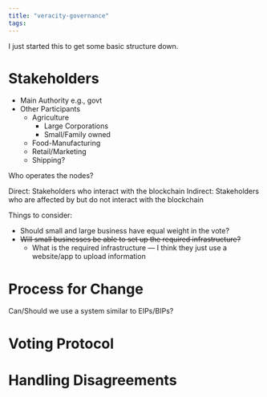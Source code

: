 ```yaml
---
title: "veracity-governance"
tags: 
---
```

I just started this to get some basic structure down.

# Stakeholders
- Main Authority e.g., govt
- Other Participants
	- Agriculture
		- Large Corporations
		- Small/Family owned
	- Food-Manufacturing
	- Retail/Marketing
	- Shipping?

Who operates the nodes?

Direct: Stakeholders who interact with the blockchain
Indirect: Stakeholders who are affected by but do not interact with the blockchain

Things to consider:
- Should small and large business have equal weight in the vote?
- ~~Will small businesses be able to set up the required infrastructure?~~
	- What is the required infrastructure — I think they just use a website/app to upload information

# Process for Change
Can/Should we use a system similar to EIPs/BIPs?

# Voting Protocol

# Handling Disagreements
